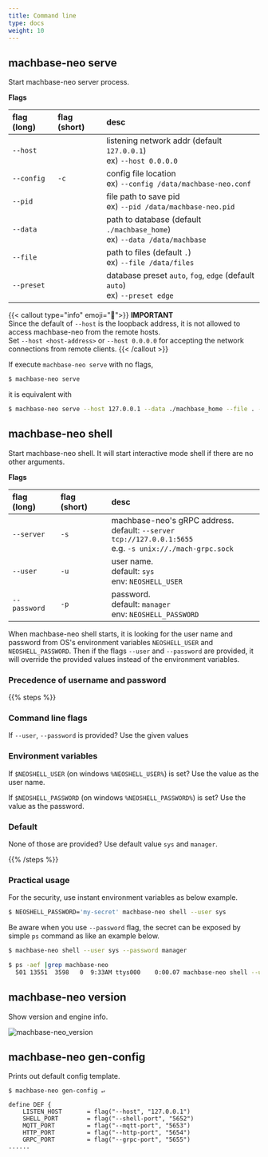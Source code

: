 ```yaml
---
title: Command line
type: docs
weight: 10
---
```


## machbase-neo serve

Start machbase-neo server process.

**Flags**
             
| flag (long)  | flag (short) | desc                                                                             |
|:-------------|:-------------|:-------------------------------------------------------------------------------- |
| `--host`     |              | listening network addr (default `127.0.0.1`) <br/> ex) `--host 0.0.0.0`          |
| `--config`   | `-c`         | config file location  <br/> ex) `--config /data/machbase-neo.conf`               |
| `--pid`      |              | file path to save pid <br/> ex) `--pid /data/machbase-neo.pid`                   |
| `--data`     |              | path to database (default `./machbase_home`) <br/> ex) `--data /data/machbase`   |
| `--file`     |              | path to files (default `.`)<br/> ex) `--file /data/files`                        |
| `--preset`   |              | database preset `auto`, `fog`, `edge` (default `auto`)<br/> ex) `--preset edge`  |

{{< callout type="info" emoji="📌">}}
**IMPORTANT**<br/>
Since the default of `--host` is the loopback address, it is not allowed to access machbase-neo from the remote hosts.
<br/>
Set `--host <host-address>` or `--host 0.0.0.0` for accepting the network connections from remote clients.
{{< /callout >}}

If execute `machbase-neo serve` with no flags,

```sh
$ machbase-neo serve
```

it is equivalent with

```sh
$ machbase-neo serve --host 127.0.0.1 --data ./machbase_home --file . --preset auto
```

## machbase-neo shell

Start machbase-neo shell. It will start interactive mode shell if there are no other arguments.

**Flags**

| flag (long)     | flag (short) | desc                                                      |
|:----------------|:-------------|:----------------------------------------------------------|
| `--server`      | `-s`         | machbase-neo's gRPC address. <br/> default: `--server tcp://127.0.0.1:5655` <br/> e.g. `-s unix://./mach-grpc.sock` |
| `--user`        | `-u`         | user name. <br/>default: `sys` <br/>env: `NEOSHELL_USER`            |
| `--password`    | `-p`         | password. <br/>default: `manager` <br/>env: `NEOSHELL_PASSWORD`     |

When machbase-neo shell starts, it is looking for the user name and password from OS's environment variables `NEOSHELL_USER` and `NEOSHELL_PASSWORD`. Then if the flags `--user` and `--password` are provided, it will override the provided values instead of the environment variables.

###  Precedence of username and password

{{% steps %}}

### Command line flags

If `--user`, `--password` is provided? Use the given values

### Environment variables

If `$NEOSHELL_USER` (on windows `%NEOSHELL_USER%`) is set? Use the value as the user name.

If `$NEOSHELL_PASSWORD` (on windows `%NEOSHELL_PASSWORD%`) is set? Use the value as the password.

### Default

None of those are provided? Use default value `sys` and `manager`.

{{% /steps %}}

### Practical usage

For the security, use instant environment variables as below example.

```sh
$ NEOSHELL_PASSWORD='my-secret' machbase-neo shell --user sys
```

Be aware when you use `--password` flag, the secret can be exposed by simple `ps` command as like an example below.

```sh
$ machbase-neo shell --user sys --password manager
```

```sh
$ ps -aef |grep machbase-neo
  501 13551  3598   0  9:33AM ttys000    0:00.07 machbase-neo shell --user sys --password manager
```

## machbase-neo version

Show version and engine info.

![machbase-neo_version](../img/machbase-neo-version.png)

## machbase-neo gen-config

Prints out default config template.

```
$ machbase-neo gen-config ↵

define DEF {
    LISTEN_HOST       = flag("--host", "127.0.0.1")
    SHELL_PORT        = flag("--shell-port", "5652")
    MQTT_PORT         = flag("--mqtt-port", "5653")
    HTTP_PORT         = flag("--http-port", "5654")
    GRPC_PORT         = flag("--grpc-port", "5655")
......
```
